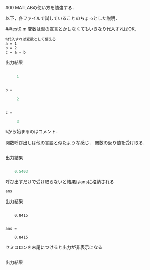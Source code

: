 #00
MATLABの使い方を勉強する．

以下，各ファイルで試していることのちょっとした説明．

##test0.m
変数は型の宣言とかしなくてもいきなり代入すればOK．
```%変数の宣言は必要ない
%代入すれば変数として使える
a = 1
b = 2
c = a + b
```
出力結果
```a =

     1


b =

     2


c =

     3
```

`%`から始まるのはコメント．

関数呼び出しは他の言語と似たような感じ．
関数の返り値を受け取る．
```d = cos(a)
```
出力結果
```d =

    0.5403
```

呼び出すだけで受け取らないと結果はansに格納される
```sin(a)
ans
```
出力結果
```ans =

    0.8415


ans =

    0.8415
```

セミコロンを末尾につけると出力が非表示になる
```e = a*b;
```
出力結果
```
```
